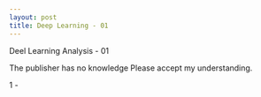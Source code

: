 ```yaml
---
layout: post
title: Deep Learning - 01
---
```


Deel Learning Analysis - 01

The publisher has no knowledge Please accept my understanding.

1 - 
